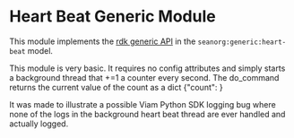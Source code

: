 # Heart Beat Generic Module

This module implements the [rdk generic API](https://github.com/rdk/generic-api) in the `seanorg:generic:heart-beat` model.

This module is very basic. It requires no config attributes and simply starts a background thread that +=1 a counter every second. The do_command returns the current value of the count as a dict {"count": <int>}

It was made to illustrate a possible Viam Python SDK logging bug where none of the logs in the background heart beat thread are ever handled and actually logged.
